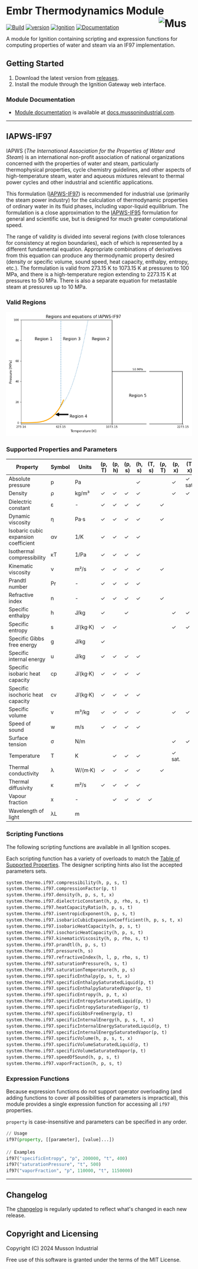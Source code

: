 # Embr Thermodynamics Module [<img src="https://cdn.mussonindustrial.com/files/public/images/emblem.svg" alt="Musson Industrial Logo" width="90" height="40" align="right">][embr]

[![Build](https://github.com/mussonindustrial/embr/actions/workflows/build.yml/badge.svg)]()
[![version](https://img.shields.io/github/v/release/mussonindustrial/embr?filter=*thermo*&label=Latest)](CHANGELOG.md)
[![Ignition](https://img.shields.io/badge/Ignition-8.1.33+-rebeccapurple.svg)](https://inductiveautomation.com/)
[![Documentation](https://img.shields.io/badge/Documentation-docs.mussonindustrial.com-white.svg?logo=docusaurus)](https://docs.mussonindustrial.com/ignition/embr-thermodynamics/)

A module for Ignition containing scripting and expression functions for computing properties of water and steam via an IF97 implementation.

## Getting Started

1. Download the latest version from [releases].
2. Install the module through the Ignition Gateway web interface.

### Module Documentation

- [Module documentation] is available at [docs.mussonindustrial.com].

---

## IAPWS-IF97

IAPWS (_The International Association for the Properties of Water and Steam_) is an international non-profit association of national organizations concerned with the properties of water and steam, particularly thermophysical properties, cycle chemistry guidelines, and other aspects of high-temperature steam, water and aqueous mixtures relevant to thermal power cycles and other industrial and scientific applications.

This formulation ([IAPWS-IF97]) is recommended for industrial use (primarily the steam power industry) for the calculation of thermodynamic properties of ordinary water in its fluid phases, including vapor-liquid equilibrium.
The formulation is a close approximation to the [IAPWS-IF95] formulation for general and scientific use, but is designed for much greater computational speed.

The range of validity is divided into several regions (with close tolerances for consistency at region boundaries), each of which is represented by a different fundamental equation.
Appropriate combinations of derivatives from this equation can produce any thermodynamic property desired (density or specific volume, sound speed, heat capacity, enthalpy, entropy, etc.).
The formulation is valid from 273.15 K to 1073.15 K at pressures to 100 MPa, and there is a high-temperature region extending to 2273.15 K at pressures to 50 MPa.
There is also a separate equation for metastable steam at pressures up to 10 MPa.

### Valid Regions

![if97 regions](docs/if97-regions.png)

### Supported Properties and Parameters

| Property                             | Symbol | Units    | (p, T) | (p, h) | (p, s) | (h, s) | (T, s) | (ρ, T) | (p, x) | (T, x) |
| ------------------------------------ | ------ | -------- | ------ | ------ | ------ | ------ | ------ | ------ | ------ | ------ |
| Absolute pressure                    | p      | Pa       |        |        |        | ✓      |        |        | ✓      | ✓ sat. |
| Density                              | ρ      | kg/m³    | ✓      | ✓      | ✓      | ✓      |        |        | ✓      | ✓      |
| Dielectric constant                  | ε      | -        | ✓      | ✓      | ✓      | ✓      |        | ✓      |        |        |
| Dynamic viscosity                    | η      | Pa·s     | ✓      | ✓      | ✓      | ✓      |        | ✓      |        |        |
| Isobaric cubic expansion coefficient | αv     | 1/K      | ✓      | ✓      | ✓      | ✓      |        |        |        |        |
| Isothermal compressibility           | κT     | 1/Pa     | ✓      | ✓      | ✓      | ✓      |        |        |        |        |
| Kinematic viscosity                  | ν      | m²/s     | ✓      | ✓      | ✓      | ✓      |        | ✓      |        |        |
| Prandtl number                       | Pr     | -        | ✓      | ✓      | ✓      | ✓      |        |        |        |        |
| Refractive index                     | n      | -        | ✓      | ✓      | ✓      | ✓      |        | ✓      |        |        |
| Specific enthalpy                    | h      | J/kg     | ✓      |        | ✓      |        |        |        | ✓      | ✓      |
| Specific entropy                     | s      | J/(kg·K) | ✓      | ✓      |        |        |        |        | ✓      | ✓      |
| Specific Gibbs free energy           | g      | J/kg     | ✓      |        |        |        |        |        |        |        |
| Specific internal energy             | u      | J/kg     | ✓      | ✓      | ✓      | ✓      |        |        |        |        |
| Specific isobaric heat capacity      | cp     | J/(kg·K) | ✓      | ✓      | ✓      | ✓      |        |        |        |        |
| Specific isochoric heat capacity     | cv     | J/(kg·K) | ✓      | ✓      | ✓      | ✓      |        |        |        |        |
| Specific volume                      | v      | m³/kg    | ✓      | ✓      | ✓      | ✓      |        |        | ✓      | ✓      |
| Speed of sound                       | w      | m/s      | ✓      | ✓      | ✓      | ✓      |        |        |        |        |
| Surface tension                      | σ      | N/m      |        |        |        |        |        |        | ✓      | ✓      |
| Temperature                          | T      | K        |        | ✓      | ✓      | ✓      |        |        | ✓ sat. |        |
| Thermal conductivity                 | λ      | W/(m·K)  | ✓      | ✓      | ✓      | ✓      |        | ✓      |        |        |
| Thermal diffusivity                  | κ      | m²/s     | ✓      | ✓      | ✓      | ✓      |        |        |        |        |
| Vapour fraction                      | x      | -        |        | ✓      | ✓      | ✓      | ✓      |        |        |        |
| Wavelength of light                  | λL     | m        |        |        |        |        |        |        |        |        |

### Scripting Functions

The following scripting functions are available in all Ignition scopes.

Each scripting function has a variety of overloads to match the [Table of Supported Properties](#supported-properties-and-parameters).
The designer scripting hints also list the accepted parameters sets.

```python
system.thermo.if97.compressibility(h, p, s, t)
system.thermo.if97.compressionFactor(p, t)
system.thermo.if97.density(h, p, s, t, x)
system.thermo.if97.dielectricConstant(h, p, rho, s, t)
system.thermo.if97.heatCapacityRatio(h, p, s, t)
system.thermo.if97.isentropicExponent(h, p, s, t)
system.thermo.if97.isobaricCubicExpansionCoefficient(h, p, s, t, x)
system.thermo.if97.isobaricHeatCapacity(h, p, s, t)
system.thermo.if97.isochoricHeatCapacity(h, p, s, t)
system.thermo.if97.kinematicViscosity(h, p, rho, s, t)
system.thermo.if97.prandtl(h, p, s, t)
system.thermo.if97.pressure(h, s)
system.thermo.if97.refractiveIndex(h, l, p, rho, s, t)
system.thermo.if97.saturationPressure(h, s, t)
system.thermo.if97.saturationTemperature(h, p, s)
system.thermo.if97.specificEnthalpy(p, s, t, x)
system.thermo.if97.specificEnthalpySaturatedLiquid(p, t)
system.thermo.if97.specificEnthalpySaturatedVapor(p, t)
system.thermo.if97.specificEntropy(h, p, t, x)
system.thermo.if97.specificEntropySaturatedLiquid(p, t)
system.thermo.if97.specificEntropySaturatedVapor(p, t)
system.thermo.if97.specificGibbsFreeEnergy(p, t)
system.thermo.if97.specificInternalEnergy(h, p, s, t, x)
system.thermo.if97.specificInternalEnergySaturatedLiquid(p, t)
system.thermo.if97.specificInternalEnergySaturatedVapor(p, t)
system.thermo.if97.specificVolume(h, p, s, t, x)
system.thermo.if97.specificVolumeSaturatedLiquid(p, t)
system.thermo.if97.specificVolumeSaturatedVapor(p, t)
system.thermo.if97.speedOfSound(h, p, s, t)
system.thermo.if97.vaporFraction(h, p, s, t)
```

### Expression Functions

Because expression functions do not support operator overloading (and adding functions to cover all possibilities of parameters is impractical), this module provides a single expression function for accessing all `if97` properties.

`property` is case-insensitive and parameters can be specified in any order.

```python
// Usage
if97(property, [[parameter], [value]...])

// Examples
if97("specificEntropy", "p", 200000, "t", 400)
if97("saturationPressure", "t", 500)
if97("vaporFraction", "p", 110000, "t", 1150000)
```

---

## Changelog

The [changelog](./CHANGELOG.md) is regularly updated to reflect what's changed in each new release.

## Copyright and Licensing

Copyright (C) 2024 Musson Industrial

Free use of this software is granted under the terms of the MIT License.

[embr]: https://github.com/mussonindustrial/embr
[releases]: https://github.com/mussonindustrial/embr/releases
[docs.mussonindustrial.com]: https://docs.mussonindustrial.com
[Module documentation]: https://docs.mussonindustrial.com/ignition/embr-thermodynamics
[IAPWS-IF97]: http://www.iapws.org/relguide/IF97-Rev.html
[IAPWS-IF95]: http://www.iapws.org/relguide/IAPWS-95.html
